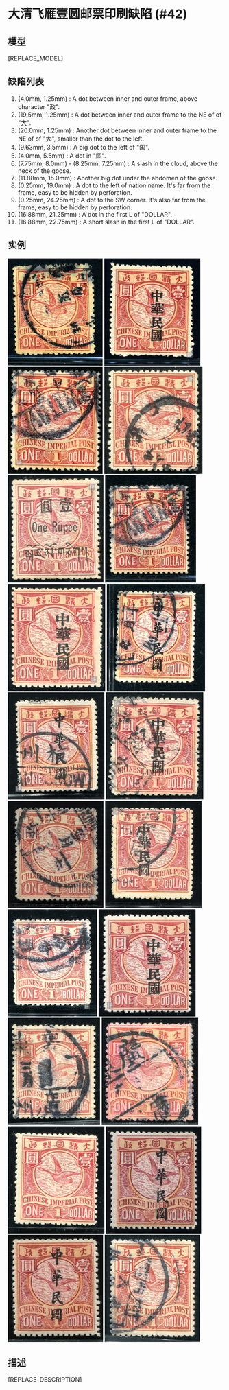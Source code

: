 # 大清飞雁壹圆邮票印刷缺陷 (#42)

## 模型
[REPLACE_MODEL]

## 缺陷列表
1. (4.0mm, 1.25mm) :  A dot between inner and outer frame, above character "政".
1. (19.5mm, 1.25mm) :  A dot between inner and outer frame to the NE of of "大".
1. (20.0mm, 1.25mm) :  Another dot between inner and outer frame to the NE of of "大", smaller than the dot to the left.
1. (9.63mm, 3.5mm) :  A big dot to the left of "国".
1. (4.0mm, 5.5mm) :  A dot in "圆".
1. (7.75mm, 8.0mm) - (8.25mm, 7.25mm) :  A slash in the cloud, above the neck of the goose.
1. (11.88mm, 15.0mm) :  Another big dot under the abdomen of the goose.
1. (0.25mm, 19.0mm) :  A dot to the left of nation name. It's far from the frame, easy to be hidden by perforation.
1. (0.25mm, 24.25mm) :  A dot to the SW corner. It's also far from the frame, easy to be hidden by perforation.
1. (16.88mm, 21.25mm) :  A dot in the first L of "DOLLAR".
1. (16.88mm, 22.75mm) :  A short slash in the first L of "DOLLAR".


## 实例
<img src="2008-07-18_00007252053A.jpg" height=250/> <img src="2009-07-26_00027576031A.jpg" height=250/> <img src="2011-06-29_00045494005A.jpg" height=250/> <img src="2012-01-02_00052011045A.jpg" height=250/> <img src="2012-02-29_00056844003A.jpg" height=250/> <img src="2012-06-26_00062602119A.jpg" height=250/> <img src="2012-07-30_00065683235A.jpg" height=250/> <img src="2012-08-27_00067670018A.jpg" height=250/> <img src="2013-03-31_00105412027A.jpg" height=250/> <img src="2013-06-13_00112628060A.jpg" height=250/> <img src="2013-07-11_00117208007A.jpg" height=250/> <img src="2013-12-10_00130304035A.jpg" height=250/> <img src="2013-12-12_00130174034A.jpg" height=250/> <img src="2014-03-14_00139313007A.jpg" height=250/> <img src="2014-07-14_00148907012A.jpg" height=250/> <img src="2014-07-14_00148907017A.jpg" height=250/> <img src="2014-11-11_00160735004A.jpg" height=250/> <img src="2015-01-16_00166462019A.jpg" height=250/> <img src="2016-02-04_00157483005A.jpg" height=250/> <img src="2016-06-29_00216872045A.jpg" height=250/> 


## 描述
[REPLACE_DESCRIPTION]
